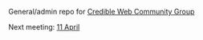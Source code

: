 General/admin repo for [Credible Web Community Group](https://www.w3.org/community/credibility/)

Next meeting: [11 April](https://github.com/w3c/credweb/blob/master/agenda/20180411.md)
